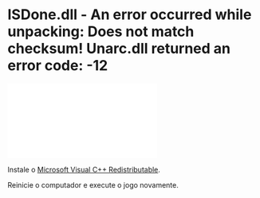 # ISDone.dll - An error occurred while unpacking: Does not match checksum! Unarc.dll returned an error code: -12

![ISDone.dll - An error occurred while unpacking: Does not match checksum! Unarc.dll returned an error code: -12](./assets/16.md)

Instale o [Microsoft Visual C++ Redistributable](../README.md#componentes-necessários).

Reinicie o computador e execute o jogo novamente.
